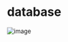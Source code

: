 # database
![image](https://user-images.githubusercontent.com/112569909/188874607-2d7bf86c-7355-4b8f-a125-088a6867f8dc.png)
